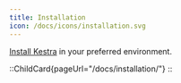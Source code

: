 ```yaml
---
title: Installation
icon: /docs/icons/installation.svg
---
```


[Install Kestra](../00.installation/index.md) in your preferred environment.

::ChildCard{pageUrl="/docs/installation/"}
::
